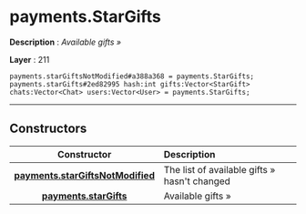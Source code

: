 # payments.StarGifts

**Description** : *Available gifts »*

**Layer** : 211

```tl
payments.starGiftsNotModified#a388a368 = payments.StarGifts;
payments.starGifts#2ed82995 hash:int gifts:Vector<StarGift> chats:Vector<Chat> users:Vector<User> = payments.StarGifts;
```

---

## Constructors

| Constructor | Description |
| :---: | :--- |
| [**payments.starGiftsNotModified**](constructor/payments.starGiftsNotModified) | The list of available gifts » hasn't changed |
| [**payments.starGifts**](constructor/payments.starGifts) | Available gifts » |